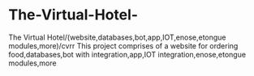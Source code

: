 # The-Virtual-Hotel-
The Virtual Hotel/(website,databases,bot,app,IOT,enose,etongue modules,more)/cvrr
This project comprises of a website for ordering food,databases,bot with integration,app,IOT integration,enose,etongue modules,more
